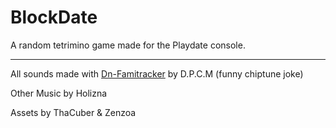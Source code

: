 # BlockDate
A random tetrimino game made for the Playdate console.

---

All sounds made with [Dn-Famitracker](https://github.com/Dn-Programming-Core-Management/Dn-FamiTracker) by D.P.C.M (funny chiptune joke)

Other Music by Holizna

Assets by ThaCuber & Zenzoa
